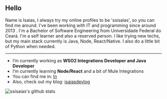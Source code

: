 ## Hello

Name is Isaias, I always try my online profiles to be 'ssisaias', so you can find me around. I've been working with IT and programming since around 2013 . I'm a Bachelor of Software Engineering from Universidade Federal do Ceará.
I'm a self learner and also a reserved person. I like trying new techs, but my main stack currently is Java, Node, React/Native. I also do a little bit of Python when needed.

---

- I’m currently working as **WSO2 Integrations Developer and Java Developer**
- I’m currently learning **Node/React** and a bit of Mule Integrations
- You can find me in:
  [In](https://linkedin.com/in/isaias-silva-91500167)
- Also, check out my blog: [isaiasdevlog](https://isaiasdevlog.com)

![ssisaias's github stats](https://github-readme-stats.vercel.app/api?username=ssisaias&show_icons=true&hide_border=true)

